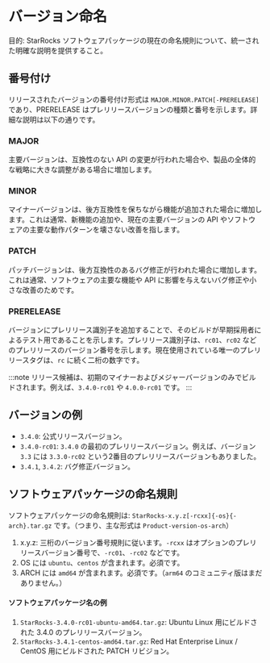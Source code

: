 # バージョン命名

目的: StarRocks ソフトウェアパッケージの現在の命名規則について、統一された明確な説明を提供すること。

## 番号付け

リリースされたバージョンの番号付け形式は `MAJOR.MINOR.PATCH[-PRERELEASE]` であり、PRERELEASE はプレリリースバージョンの種類と番号を示します。詳細な説明は以下の通りです。

### MAJOR

主要バージョンは、互換性のない API の変更が行われた場合や、製品の全体的な戦略に大きな調整がある場合に増加します。

### MINOR

マイナーバージョンは、後方互換性を保ちながら機能が追加された場合に増加します。これは通常、新機能の追加や、現在の主要バージョンの API やソフトウェアの主要な動作パターンを壊さない改善を指します。

### PATCH

パッチバージョンは、後方互換性のあるバグ修正が行われた場合に増加します。これは通常、ソフトウェアの主要な機能や API に影響を与えないバグ修正や小さな改善のためです。

### PRERELEASE

バージョンにプレリリース識別子を追加することで、そのビルドが早期採用者によるテスト用であることを示します。プレリリース識別子は、`rc01`、`rc02` などのプレリリースのバージョン番号を示します。現在使用されている唯一のプレリリースタグは、`rc` に続く二桁の数字です。

:::note
リリース候補は、初期のマイナーおよびメジャーバージョンのみでビルドされます。例えば、`3.4.0-rc01` や `4.0.0-rc01` です。
:::

## バージョンの例

- `3.4.0`: 公式リリースバージョン。
- `3.4.0-rc01`: `3.4.0` の最初のプレリリースバージョン。例えば、バージョン `3.3` には `3.3.0-rc02` という2番目のプレリリースバージョンもありました。
- `3.4.1`, `3.4.2`: バグ修正バージョン。

## ソフトウェアパッケージの命名規則

ソフトウェアパッケージの命名規則は: `StarRocks-x.y.z[-rcxx]{-os}{-arch}.tar.gz` です。（つまり、主な形式は `Product-version-os-arch`）
1. x.y.z: 三桁のバージョン番号規則に従います。`-rcxx` はオプションのプレリリースバージョン番号で、`-rc01`、`-rc02` などです。
2. OS には `ubuntu`、`centos` が含まれます。必須です。
3. ARCH には `amd64` が含まれます。必須です。（`arm64` のコミュニティ版はまだありません。）

#### ソフトウェアパッケージ名の例
1. `StarRocks-3.4.0-rc01-ubuntu-amd64.tar.gz`: Ubuntu Linux 用にビルドされた 3.4.0 のプレリリースバージョン。
2. `StarRocks-3.4.1-centos-amd64.tar.gz`: Red Hat Enterprise Linux / CentOS 用にビルドされた PATCH リビジョン。